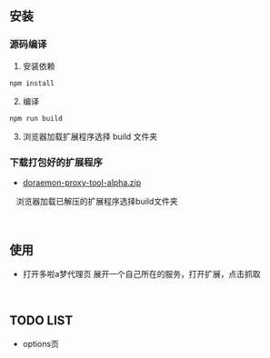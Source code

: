 ## 安装
### 源码编译
1. 安装依赖
  ```
  npm install
  ```
2. 编译
  ```
  npm run build
  ```
3. 浏览器加载扩展程序选择 build 文件夹

### 下载打包好的扩展程序
+ [doraemon-proxy-tool-alpha.zip](https://github.com/JackWang032/doraemon-proxy-tool/releases/tag/v0.0.1-alpha)

&nbsp;&nbsp; 浏览器加载已解压的扩展程序选择build文件夹

<br/>

## 使用
+  打开多啦a梦代理页 展开一个自己所在的服务，打开扩展，点击抓取

<br/>

## TODO LIST
+ options页
